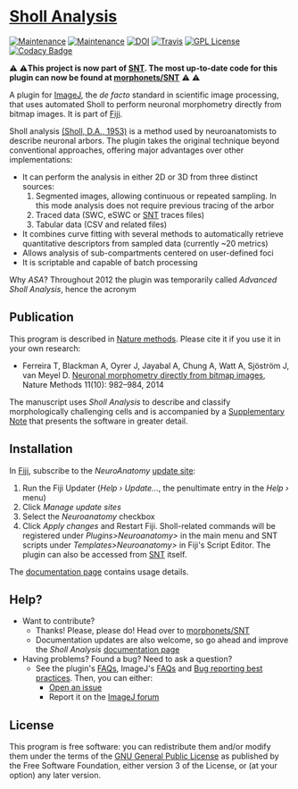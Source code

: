 # [Sholl Analysis](http://imagej.net/Sholl)
[![Maintenance](https://img.shields.io/maintenance/no/2020)](https://github.com/morphonets/SNT)
[![Maintenance](https://img.shields.io/badge/Legacy-Replaced%20by%20SNT-orange)](https://github.com/morphonets/SNT)
[![DOI](https://zenodo.org/badge/4622/tferr/ASA.svg)](https://zenodo.org/badge/latestdoi/4622/tferr/ASA)
[![Travis](https://travis-ci.org/tferr/ASA.svg?branch-master)](https://travis-ci.org/tferr/ASA)
[![GPL License](http://img.shields.io/badge/license-GPL-blue.svg?style=flat-square)](http://opensource.org/licenses/GPL-3.0)
[![Codacy Badge](https://api.codacy.com/project/badge/Grade/e032f437a8ba44a6b4ff7cc9bdf8d978)](https://www.codacy.com/app/tferr/ASA?utm_source=github.com&amp;utm_medium=referral&amp;utm_content=tferr/ASA&amp;utm_campaign=Badge_Grade)



:warning: :warning:**This project is now part of [SNT](https://github.com/morphonets/SNT). The most up-to-date code for this plugin can now be found at [morphonets/SNT](https://github.com/morphonets/SNT)** :warning: :warning:

A plugin for [ImageJ](http://imagej.net/), the _de facto_ standard in scientific image processing, that uses automated  Sholl to perform neuronal morphometry directly from bitmap images. It is part of [Fiji](http://fiji.sc/).

Sholl analysis [(Sholl, D.A., 1953)](http://www.ncbi.nlm.nih.gov/pmc/articles/PMC1244622/) is a method used by neuroanatomists to describe neuronal arbors. The plugin takes the original technique beyond conventional approaches, offering major advantages over other implementations:

* It can perform the analysis in either 2D or 3D from three distinct sources:
  1. Segmented images, allowing continuous or repeated sampling. In this mode analysis
     does not require previous tracing of the arbor
  1. Traced data (SWC, eSWC or [SNT](https://imagej.net/SNT) traces files)
  1. Tabular data (CSV and related files)
* It combines curve fitting with several methods to automatically retrieve quantitative
  descriptors from sampled data (currently ~20 metrics)
* Allows analysis of sub-compartments centered on user-defined foci
* It is scriptable and capable of batch processing

Why _ASA_? Throughout 2012 the plugin was temporarily called _Advanced Sholl Analysis_,
hence the acronym


## Publication
This program is described in [Nature methods](http://www.nature.com/nmeth/journal/v11/n10/full/nmeth.3125.html).
Please cite it if you use it in your own research:

- Ferreira T, Blackman A, Oyrer J, Jayabal A, Chung A, Watt A, Sjöström J, van Meyel D.
  [Neuronal morphometry directly from bitmap images](http://www.nature.com/nmeth/journal/v11/n10/full/nmeth.3125.html),
  Nature Methods 11(10): 982–984, 2014

The manuscript uses _Sholl Analysis_ to describe and classify morphologically challenging cells and is accompanied by a [Supplementary Note](http://www.nature.com/nmeth/journal/v11/n10/extref/nmeth.3125-S1.pdf) that presents the software in greater detail.

## Installation
In  [Fiji](https://imagej.net/Fiji), subscribe to the *NeuroAnatomy* [update site](https://imagej.net/Update_Sites):

1.  Run the Fiji Updater (*Help › Update...*, the penultimate entry in the  *Help ›*  menu)
2.  Click *Manage update sites*
3.  Select the *Neuroanatomy* checkbox
4.  Click *Apply changes* and Restart Fiji. Sholl-related commands will be registered under _Plugins>Neuroanatomy>_ in the main menu and SNT scripts under _Templates>Neuroanatomy>_ in Fiji's Script Editor. The plugin can also be accessed from [SNT](https://github.com/morphonets/SNT) itself.

The [documentation page](http://imagej.net/Sholl_Analysis) contains usage details.


## Help?
 * Want to contribute?
    * Thanks! Please, please do! Head over to [morphonets/SNT](https://github.com/morphonets/SNT)
    * Documentation updates are also welcome, so go ahead and improve the _Sholl Analysis_
      [documentation page](http://imagej.net/Sholl)
 * Having problems? Found a bug? Need to ask a question?
    * See the plugin's [FAQs](http://imagej.net/Sholl_Analysis#FAQ), ImageJ's [FAQs](http://imagej.net/Frequently_Asked_Questions) and [Bug reporting best practices](http://imagej.net/Bug_reporting_best_practices). Then, you can either:
      * [Open an issue](https://github.com/morphonets/SNT/issues)
      * Report it on the [ImageJ forum](http://forum.imagej.net)

## License

This program is free software: you can redistribute them and/or modify them under the terms of the
[GNU General Public License](http://www.gnu.org/licenses/gpl.txt) as published by the Free Software
Foundation, either version 3 of the License, or (at your option) any later version.
